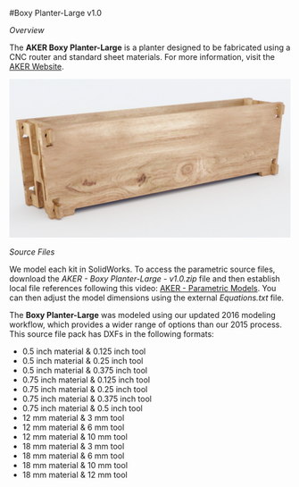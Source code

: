 #Boxy Planter-Large v1.0

*Overview*

The **AKER Boxy Planter-Large** is a planter designed to be fabricated using a CNC router and standard sheet materials. For more information, visit the [AKER Website](http://www.akerkits.com).

![Boxy Planter-Large](https://github.com/AKERKits/Boxy-Planter-Large/blob/master/Images/AKER%20-%20Boxy%20Planter-Large%20-%20v1.0%20-%20Master%20Assembly%20Cropped-min.jpg)

*Source Files*

We model each kit in SolidWorks. To access the parametric source files, download the *AKER - Boxy Planter-Large - v1.0.zip* file and then establish local file references following this video: [AKER - Parametric Models](https://www.youtube.com/watch?v=Ewdrlv4nSA0). You can then adjust the model dimensions using the external *Equations.txt* file.

The **Boxy Planter-Large** was modeled using our updated 2016 modeling workflow, which provides a wider range of options than our 2015 process. This source file pack has DXFs in the following formats:

 * 0.5 inch material & 0.125 inch tool
 * 0.5 inch material & 0.25 inch tool
 * 0.5 inch material & 0.375 inch tool
 * 0.75 inch material & 0.125 inch tool
 * 0.75 inch material & 0.25 inch tool
 * 0.75 inch material & 0.375 inch tool
 * 0.75 inch material & 0.5 inch tool
 * 12 mm material & 3 mm tool
 * 12 mm material & 6 mm tool
 * 12 mm material & 10 mm tool
 * 18 mm material & 3 mm tool
 * 18 mm material & 6 mm tool
 * 18 mm material & 10 mm tool
 * 18 mm material & 12 mm tool